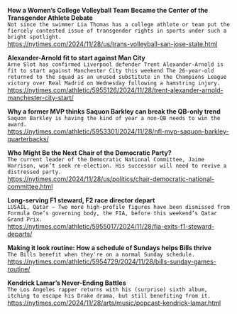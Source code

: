 **How a Women’s College Volleyball Team Became the Center of the Transgender Athlete Debate**\
`Not since the swimmer Lia Thomas has a college athlete or team put the fiercely contested issue of transgender rights in sports under such a bright spotlight.`\
https://nytimes.com/2024/11/28/us/trans-volleyball-san-jose-state.html

**Alexander-Arnold fit to start against Man City**\
`Arne Slot has confirmed Liverpool defender Trent Alexander-Arnold is fit to start against Manchester City this weekend
The 26-year-old returned to the squad as an unused substitute in the Champions League victory over Real Madrid on Wednesday following a hamstring injury.`\
https://nytimes.com/athletic/5955126/2024/11/28/trent-alexander-arnold-manchester-city-start/

**Why a former MVP thinks Saquon Barkley can break the QB-only trend**\
`Saquon Barkley is having the kind of year a non-QB needs to win the award.`\
https://nytimes.com/athletic/5953301/2024/11/28/nfl-mvp-saquon-barkley-quarterbacks/

**Who Might Be the Next Chair of the Democratic Party?**\
`The current leader of the Democratic National Committee, Jaime Harrison, won’t seek re-election. His successor will need to revive a distressed party.`\
https://nytimes.com/2024/11/28/us/politics/chair-democratic-national-committee.html

**Long-serving F1 steward, F2 race director depart**\
`LUSAIL, Qatar — Two more high-profile figures have been dismissed from Formula One’s governing body, the FIA, before this weekend’s Qatar Grand Prix.`\
https://nytimes.com/athletic/5955017/2024/11/28/fia-exits-f1-steward-departs/

**Making it look routine: How a schedule of Sundays helps Bills thrive**\
`The Bills benefit when they're on a normal Sunday schedule.`\
https://nytimes.com/athletic/5954729/2024/11/28/bills-sunday-games-routine/

**Kendrick Lamar’s Never-Ending Battles**\
`The Los Angeles rapper returns with his (surprise) sixth album, itching to escape his Drake drama, but still benefiting from it.`\
https://nytimes.com/2024/11/28/arts/music/popcast-kendrick-lamar.html


